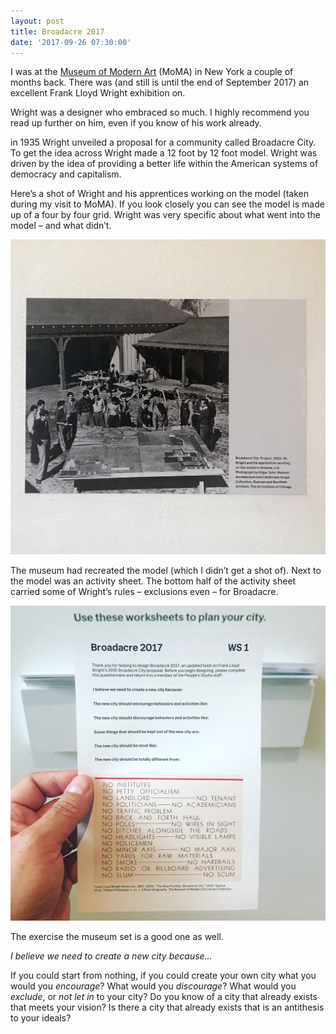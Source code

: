 ```yaml
---
layout: post
title: Broadacre 2017
date: '2017-09-26 07:30:00'
---
```

I was at the [Museum of Modern Art](http://moma.org) (MoMA) in New York a couple of months back. There was (and still is until the end of September 2017) an excellent Frank Lloyd Wright exhibition on.

Wright was a designer who embraced so much. I highly recommend you read up further on him, even if you know of his work already.

in 1935 Wright unveiled a proposal for a community called Broadacre City. To get the idea across Wright made a 12 foot by 12 foot model. Wright was driven by the idea of providing a better life within the American systems of democracy and capitalism.

Here’s a shot of Wright and his apprentices working on the model (taken during my visit to MoMA). If you look closely you can see the model is made up of a four by four grid. Wright was very specific about what went into the model – and what didn’t.

![A shot of Wright and his apprentices looking over a model of Broadacre](/assets/moma-broadacre-30s.jpg)

The museum had recreated the model (which I didn’t get a shot of). Next to the model was an activity sheet. The bottom half of the activity sheet carried some of Wright’s rules – exclusions even – for Broadacre.

![A shot of me holding a leaflet at MoMA - I will detail it in a second](/assets/moma-broadacre-2017.jpg)

The exercise the museum set is a good one as well.

*I believe we need to create a new city because…*

If you could start from nothing, if you could create your own city what you would you *encourage*? What would you *discourage*? What would you *exclude*, or *not let in* to your city? Do you know of a city that already exists that meets your vision? Is there a city that already exists that is an antithesis to your ideals?
